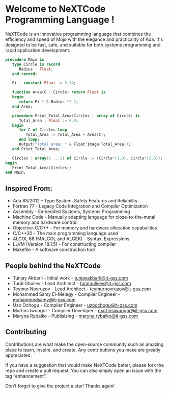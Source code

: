 # Welcome to NeXTCode Programming Language !
NeXTCode is an innovative programming language that combines the efficiency and speed of Mojo with the elegance and practicality of Ada. It's designed to be fast, safe, and suitable for both systems programming and rapid application development.

```ada
procedure Main is
   type Circle is record
      Radius : Float;
   end record;

   Pi : constant Float := 3.14;

   function Area(C : Circle) return Float is
   begin
      return Pi * C.Radius ** 2;
   end Area;

   procedure Print_Total_Area(Circles : array of Circle) is
      Total_Area : Float := 0.0;
   begin
      for C of Circles loop
         Total_Area := Total_Area + Area(C);
      end loop;
      Output("Total area: " & Float'Image(Total_Area));
   end Print_Total_Area;

   Circles : array(1 .. 2) of Circle := (Circle'(1.0), Circle'(2.0));
begin
   Print_Total_Area(Circles);
end Main;
```
  
## Inspired From:
- Ada 83/2012 - Type System, Safety Features and Reliability
- Fortran 77 - Legacy Code Integration and Compiler Optimization
- Assembly - Embedded Systems, Systems Programming
- Machine Code - Manually adapting language for close-to-the-metal memory and hardware control.
- Objective-C/C++ - For memory and hardware allocation capabalities
- C/C++20 - The main programming language used
- ALGOL 68 (MALGOL and ALGEK) - Syntax, Expressions
- LLVM (Version 18.1.5) - For constructing compiler
- Makefile - A software construction tool

## People behind the NeXTCode

- Tunjay Akbarli - Initial work - tunjayakbarli@it-gss.com
- Tural Ghuliev - Lead Architect - turalquliyev@it-gss.com
- Teymur Novruzov - Lead Architect - teymurnovruzov@it-gss.com
- Mohammed Samy El-Melegy - Compiler Engineer - mohammedsamy@it-gss.com
- Uzo Ochogu - Compiler Engineer - uzoochogu@it-gss.com
- Martins Iwuogor - Compiler Developer - martinsiwuogor@it-gss.com
- Maryna Rybalko - Publisizing - maryna.rybalko@it-gss.com

## Contributing
Contributions are what make the open-source community such an amazing place to learn, inspire, and create. Any contributions you make are greatly appreciated.

If you have a suggestion that would make NeXTCode better, please fork the repo and create a pull request. You can also simply open an issue with the tag “enhancement”.

Don’t forget to give the project a star! Thanks again!
